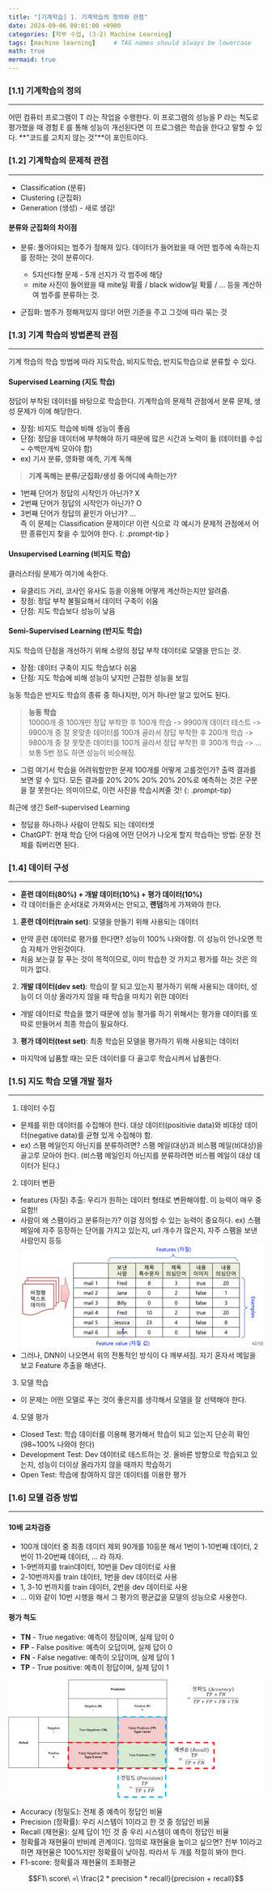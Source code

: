 ```yaml
---
title: "[기계학습] 1. 기계학습의 정의와 관점"
date: 2024-09-06 00:01:00 +0900
categories: [학부 수업, (3-2) Machine Learning]
tags: [machine learning]     # TAG names should always be lowercase
math: true
mermaid: true
---
```


### [1.1] 기계학습의 정의
---
어떤 컴퓨터 프로그램이 T 라는 작업을 수행한다. 이 프로그램의 성능을 P 라는 척도로 평가했을 때 경험 E 를 통해 성능이 개선된다면 이 프로그램은 학습을 한다고 말할 수 있다. **"코드를 고치지 않는 것"**이 포인트이다.



### [1.2] 기계학습의 문제적 관점
---

- Classification (분류)
- Clustering (군집화)
- Generation (생성) - 새로 생김!

#### 분류와 군집화의 차이점

- 분류: 풀어야되는 범주가 정해져 있다. 데이터가 들어왔을 때 어떤 범주에 속하는지를 정하는 것이 분류이다. 
  - 5지선다형 문제 - 5개 선지가 각 범주에 해당
  - mite 사진이 들어왔을 때 mite일 확률 / black widow일 확률 / ... 등을 계산하여 범주를 분류하는 것.

- 군집화: 범주가 정해져있지 않다! 어떤 기준을 주고 그것에 따라 묶는 것


### [1.3] 기계 학습의 방법론적 관점
---
기계 학습의 학습 방법에 따라 지도학습, 비지도학습, 반지도학습으로 분류할 수 있다.

#### Supervised Learning (지도 학습)
정답이 부착된 데이터를 바탕으로 학습한다. 기계학습의 문제적 관점에서 분류 문제, 생성 문제가 이에 해당한다.
- 장점: 비지도 학습에 비해 성능이 좋음
- 단점: 정답을 데이터에 부착해야 하기 때문에 많은 시간과 노력이 듦 (데이터를 수십 ~ 수백만개씩 모아야 함)
- ex) 기사 분류, 영화평 예측, 기계 독해

> **기계 독해는 분류/군집화/생성 중 어디에 속하는가?** <br/> 
- 1번째 단어가 정답의 시작인가 아닌가? X
- 2번째 단어가 정답의 시작인가 아닌가? O 
- 3번째 단어가 정답의 끝인가 아닌가?  ... <br/>
즉 이 문제는 Classification 문제이다! 이런 식으로 각 예시가 문제적 관점에서 어떤 종류인지 찾을 수 있어야 한다.
{: .prompt-tip }


#### Unsupervised Learning (비지도 학습)
클러스터링 문제가 여기에 속한다.

- 유클리드 거리, 코사인 유사도 등을 이용해 어떻게 계산하는지만 알려줌.
- 장점: 정답 부착 불필요해서 데이터 구축이 쉬움
- 단점: 지도 학습보다 성능이 낮음

#### Semi-Supervised Learning (반지도 학습)
지도 학습의 단점을 개선하기 위해 소량의 정답 부착 데이터로 모델을 만드는 것.

- 장점: 데이터 구축이 지도 학습보다 쉬움
- 단점: 지도 학습에 비해 성능이 낮지만 근접한 성능을 보임

능동 학습은 반지도 학습의 종류 중 하나지만, 이거 하나만 알고 있어도 된다.

> **능동 학습** <br />
10000개 중 100개만 정답 부착한 후 100개 학습 -> 9900개 데이터 테스트 -> 9900개 중 잘 못맞춘 데이터를 100개 골라서 정답 부착한 후 200개 학습 -> 9800개 중 잘 못맞춘 데이터를 100개 골라서 정답 부착한 후 300개 학습 -> ... 보통 5번 정도 하면 성능이 비슷해짐.
- 그럼 여기서 학습을 어려워할만한 문제 100개를 어떻게 고를것인가? 출력 결과를 보면 알 수 있다. 모든 결과를 20% 20% 20% 20% 20%로 예측하는 것은 구분을 잘 못한다는 의미이므로, 이런 사진을 학습시켜줄 것!
{: .prompt-tip}


최근에 생긴 Self-supervised Learning
- 정답을 하나하나 사람이 안줘도 되는 데이터셋
- ChatGPT: 현재 학습 단어 다음에 어떤 단어가 나오게 할지 학습하는 방법: 문장 전체를 줘버리면 된다.


### [1.4] 데이터 구성
---
- **훈련 데이터(80%) + 개발 데이터(10%) + 평가 데이터(10%)**
- 각 데이터들은 순서대로 가져와서는 안되고, **랜덤**하게 가져와야 한다.

1. **훈련 데이터(train set)**: 모델을 만들기 위해 사용되는 데이터
  - 만약 훈련 데이터로 평가를 한다면? 성능이 100% 나와야함. 이 성능이 안나오면 학습 자체가 안된것이다.
  - 처음 보는걸 잘 푸는 것이 목적이므로, 이미 학습한 것 가지고 평가를 하는 것은 의미가 없다.

2. **개발 데이터(dev set)**: 학습이 잘 되고 있는지 평가하기 위해 사용되는 데이터, 성능이 더 이상 올라가지 않을 때 학습을 마치기 위한 데이터
  - 개발 데이터로 학습을 했기 때문에 성능 평가를 하기 위해서는 평가용 데이터를 또 따로 만들어서 최종 학습이 필요하다. 

3. **평가 데이터(test set)**: 최종 학습된 모델을 평가하기 위해 사용되는 데이터
  - 마지막에 납품할 때는 모든 데이터를 다 골고루 학습시켜서 납품한다.


### [1.5] 지도 학습 모델 개발 절차
---
1. 데이터 수집
- 문제를 위한 데이터를 수집해야 한다. 대상 데이터(positivie data)와 비대상 데이터(negative data)를 균형 있게 수집해야 함. 
- ex) 스팸 메일인지 아닌지를 분류하려면? 스팸 메일(대상)과 비스팸 메일(비대상)을 골고루 모아야 한다. (비스팸 메일인지 아닌지를 분류하려면 비스펨 메일이 대상 데이터가 된다.)

2. 데이터 변환
- features (자질) 추출: 우리가 원하는 데이터 형태로 변환해야함. 이 능력이 매우 중요함!!
- 사람이 왜 스팸이라고 분류하는가? 이걸 정의할 수 있는 능력이 중요하다. ex) 스팸 메일에 자주 등장하는 단어를 가지고 있는지, url 개수가 많은지, 자주 스팸을 보낸 사람인지 등등
![1-1](assets/img/school_ml/ml1-1.png)
- 그러나, DNN이 나오면서 위의 전통적인 방식이 다 깨부셔짐. 자기 혼자서 메일을 보고 Feature 추출을 해낸다.

3. 모델 학습
- 이 문제는 어떤 모델로 푸는 것이 좋은지를 생각해서 모델을 잘 선택해야 한다.

4. 모델 평가
- Closed Test: 학습 데이터를 이용해 평가해서 학습이 되고 있는지 단순히 확인 (98~100% 나와야 한다)
- Development Test: Dev 데이터로 테스트하는 것. 올바른 방향으로 학습되고 있는지, 성능이 더이상 올라가지 않을 때까지 학습하기
- Open Test: 학습에 참여하지 않은 데이터를 이용한 평가

### [1.6] 모델 검증 방법
---
#### 10배 교차검증
- 100개 데이터 중 최종 데이터 제외 90개를 10등분 해서 1번이 1-10번째 데이터, 2번이 11-20번째 데이터, ... 라 하자.
- 1-9번까지를 train데이터, 10번을 Dev 데이터로 사용
- 2-10번까지를 train 데이터, 1번을 dev 데이터로 사용
- 1, 3-10 번까지를 train 데이터, 2번을 dev 데이터로 사용
- ...
이와 같이 10번 시행을 해서 그 평가의 평균값을 모델의 성능으로 사용한다.

#### 평가 척도 
- **TN** - True negative: 예측이 정답이며, 실제 답이 0
- **FP** - False positive: 예측이 오답이며, 실제 답이 0
- **FN** - False negative: 예측이 오답이며, 실제 답이 1
- **TP** - True positive: 예측이 정답이며, 실제 답이 1

![1-2](assets/img/school_ml/ml1-2.png)

- Accuracy (정밀도): 전체 중 예측이 정답인 비율
- Precision (정확률): 우리 시스템이 1이라고 한 것 중 정답인 비율
- Recall (재현율): 실제 답이 1인 것 중 우리 시스템이 예측이 정답인 비율
- 정확률과 재현율이 반비례 관계이다. 임의로 재현율을 높이고 싶으면? 전부 1이라고 하면 재현율은 100%지만 정확률이 낮아짐. 따라서 두 개를 적절히 봐야 한다.
- F1-score: 정확률과 재현율의 조화평균 

$$F1\ score\ =\ \frac{2 * precision * recall}{precision + recall}$$


